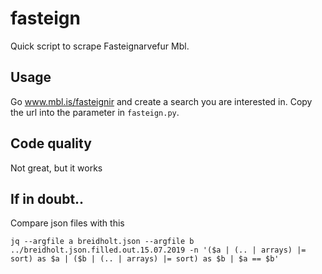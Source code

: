 # fasteign

Quick script to scrape Fasteignarvefur Mbl.

## Usage

Go www.mbl.is/fasteignir and create a search you are interested in. Copy the url into the parameter in `fasteign.py`.

## Code quality

Not great, but it works

## If in doubt..

Compare json files with this

```
jq --argfile a breidholt.json --argfile b ../breidholt.json.filled.out.15.07.2019 -n '($a | (.. | arrays) |= sort) as $a | ($b | (.. | arrays) |= sort) as $b | $a == $b'
```
